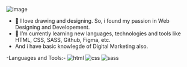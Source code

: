 ![image](https://user-images.githubusercontent.com/85273777/141685840-ab03de4c-2554-4dd1-912f-56f1b85d21aa.png)
- 👀 I love drawing and designing. So, i found my passion in Web Designing and Developement.
- 🌱 I’m currently learning new languages, technologies and tools like HTML, CSS, SASS, Github, Figma, etc.
- And i have basic knowlegde of Digital Marketing also.

-Languages and Tools:-
![html](https://user-images.githubusercontent.com/85273777/141689511-fcb097e6-294f-42ad-a4d3-c0fa4e4d4605.png)
![css](https://user-images.githubusercontent.com/85273777/141689528-5f2e9d2a-6965-470c-bcec-aa46be5ef443.png)
![sass](https://user-images.githubusercontent.com/85273777/141689553-cd79ee91-69b6-423d-bbae-c05c3198fd48.png)

